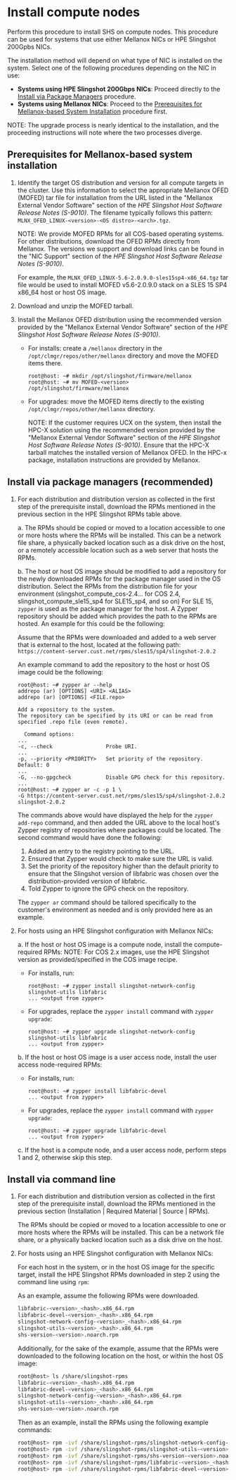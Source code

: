 
# Install compute nodes

Perform this procedure to install SHS on compute nodes. This procedure can be used for systems that use either Mellanox NICs or HPE Slingshot 200Gpbs NICs.

The installation method will depend on what type of NIC is installed on the system.
Select one of the following procedures depending on the NIC in use:

- **Systems using HPE Slingshot 200Gbps NICs**: Proceed directly to the [Install via Package Managers](install_or_upgrade_compute_nodes.md#install-via-package-managers-recommended) procedure.
- **Systems using Mellanox NICs**: Proceed to the [Prerequisites for Mellanox-based System Installation](install_or_upgrade_compute_nodes.md#prerequisites-for-mellanox-based-system-installation) procedure first.

NOTE: The upgrade process is nearly identical to the installation, and the proceeding instructions will note where the two processes diverge.

## Prerequisites for Mellanox-based system installation

1. Identify the target OS distribution and version for all compute targets in the cluster. Use this information to select the appropriate Mellanox OFED (MOFED) tar file for installation from the URL listed in the "Mellanox External Vendor Software" section of the _HPE Slingshot Host Software Release Notes (S-9010)_. The filename typically follows this pattern: `MLNX_OFED_LINUX-<version>-<OS distro>-<arch>.tgz`.

   NOTE: We provide MOFED RPMs for all COS-based operating systems. For other distributions, download the OFED RPMs directly from Mellanox. The versions we support and download links can be found in the "NIC Support" section of the _HPE Slingshot Host Software Release Notes (S-9010)_.

   For example, the `MLNX_OFED_LINUX-5.6-2.0.9.0-sles15sp4-x86_64.tgz` tar file would be used to install MOFED v5.6-2.0.9.0 stack on a SLES 15 SP4 x86_64 host or host OS image.

2. Download and unzip the MOFED tarball.

3. Install the Mellanox OFED distribution using the recommended version provided by the "Mellanox External Vendor Software" section of the _HPE Slingshot Host Software Release Notes (S-9010)_.

   - For installs: create a `/mellanox` directory in the `/opt/clmgr/repos/other/mellanox` directory and move the MOFED items there.

     ```screen
     root@host: ~# mkdir /opt/slingshot/firmware/mellanox
     root@host: ~# mv MOFED-<version> /opt/slingshot/firmware/mellanox
     ```

   - For upgrades: move the MOFED items directly to the existing `/opt/clmgr/repos/other/mellanox` directory.

      NOTE: If the customer requires UCX on the system, then install the HPC-X solution using the recommended version provided by the "Mellanox External Vendor Software" section of the _HPE Slingshot Host Software Release Notes (S-9010)_. Ensure that the HPC-X tarball matches the installed version of Mellanox OFED. In the HPC-x package, installation instructions are provided by Mellanox.

## Install via package managers (recommended)

1. For each distribution and distribution version as collected in the first step of the prerequisite install, download the RPMs mentioned in the previous section in the HPE Slingshot RPMs table above.

   a. The RPMs should be copied or moved to a location accessible to one or more hosts where the RPMs will be installed. This can be a network file share, a physically backed location such as a disk drive on the host, or a remotely accessible location such as a web server that hosts the RPMs.

   b. The host or host OS image should be modified to add a repository for the newly downloaded RPMs for the package manager used in the OS distribution. Select the RPMs from the distribution file for your environment (slingshot_compute_cos-2.4... for COS 2.4, slingshot_compute_sle15_sp4 for SLE15_sp4, and so on)
   For SLE 15, `zypper` is used as the package manager for the host. A Zypper repository should be added which provides the path to the RPMs are hosted. An example for this could be the following:

   Assume that the RPMs were downloaded and added to a web server that is external to the host,
   located at the following path: `https://content-server.cust.net/rpms/sles15/sp4/slingshot-2.0.2`

   An example command to add the repository to the host or host OS image could be the following:

   ```screen
   root@host: ~# zypper ar --help
   addrepo (ar) [OPTIONS] <URI> <ALIAS>
   addrepo (ar) [OPTIONS] <FILE.repo>

   Add a repository to the system.
   The repository can be specified by its URI or can be read from specified .repo file (even remote).

     Command options:
   ...
   -c, --check                 Probe URI.
   ...
   -p, --priority <PRIORITY>   Set priority of the repository. Default: 0
   ...
   -G, --no-gpgcheck           Disable GPG check for this repository.
   ...
   root@host: ~# zypper ar -c -p 1 \
   -G https://content-server.cust.net/rpms/sles15/sp4/slingshot-2.0.2 slingshot-2.0.2
   ```

   The commands above would have displayed the help for the `zypper add-repo`
   command, and then added the URL above to the local host's Zypper registry
   of repositories where packages could be located. The second command would have
   done the following:

   1. Added an entry to the registry pointing to the URL.
   2. Ensured that Zypper would check to make sure the URL is valid.
   3. Set the priority of the repository higher than the default priority to ensure that the Slingshot version of libfabric was chosen over the distribution-provided version of libfabric.
   4. Told Zypper to ignore the GPG check on the repository.

   The `zypper ar` command should be tailored specifically to the customer's environment as needed and is only provided here as an example.

2. For hosts using an HPE Slingshot configuration with Mellanox NICs:

   a. If the host or host OS image is a compute node, install the compute-required RPMs:
   NOTE: For COS 2.x images, use the HPE Slingshot version as provided/specified in the COS image recipe.

    - For installs, run:

      ```screen
      root@host: ~# zypper install slingshot-network-config slingshot-utils libfabric
      ... <output from zypper>
      ```

    - For upgrades, replace the `zypper install` command with `zypper upgrade`:

      ```screen
      root@host: ~# zypper upgrade slingshot-network-config slingshot-utils libfabric
      ... <output from zypper>
      ```

   b. If the host or host OS image is a user access node, install the user access node-required RPMs:

     - For installs, run:

       ```screen
       root@host: ~# zypper install libfabric-devel
       ... <output from zypper>
       ```

     - For upgrades, replace the `zypper install` command with `zypper upgrade`:

       ```screen
       root@host: ~# zypper upgrade libfabric-devel
       ... <output from zypper>
       ```

   c. If the host is a compute node, and a user access node, perform steps 1 and 2, otherwise skip this step.

## Install via command line

1. For each distribution and distribution version as collected in the first step of the prerequisite install, download the RPMs mentioned in the previous section (Installation | Required Material | Source | RPMs).

   The RPMs should be copied or moved to a location accessible to one or more hosts where the RPMs will be installed. This can be a network file share, or a physically backed location such as a disk drive on the host.

2. For hosts using an HPE Slingshot configuration with Mellanox NICs:

   For each host in the system, or in the host OS image for the specific target, install the HPE Slingshot RPMs downloaded in step 2 using the command line using `rpm`:

   As an example, assume the following RPMs were downloaded.

   ```bash
   libfabric-<version>_<hash>.x86_64.rpm
   libfabric-devel-<version>_<hash>.x86_64.rpm
   slingshot-network-config-<version>_<hash>.x86_64.rpm
   slingshot-utils-<version>_<hash>.x86_64.rpm
   shs-version-<version>.noarch.rpm
   ```

   Additionally, for the sake of the example, assume that the RPMs were downloaded to the following location on the host, or within the host OS image:

   ```bash
   root@host> ls /share/slingshot-rpms
   libfabric-<version>_<hash>.x86_64.rpm
   libfabric-devel-<version>_<hash>.x86_64.rpm
   slingshot-network-config-<version>_<hash>.x86_64.rpm
   slingshot-utils-<version>_<hash>.x86_64.rpm
   shs-version-<version>.noarch.rpm
   ```

   Then as an example, install the RPMs using the following example commands:

   ```bash
   root@host> rpm -ivf /share/slingshot-rpms/slingshot-network-config-<version>_<hash>.x86_64.rpm
   root@host> rpm -ivf /share/slingshot-rpms/slingshot-utils-<version>_<hash>.x86_64.rpm
   root@host> rpm -ivf /share/slingshot-rpms/shs-version-<version>.noarch.rpm
   root@host> rpm -ivf /share/slingshot-rpms/libfabric-<version>_<hash>.x86_64.rpm
   root@host> rpm -ivf /share/slingshot-rpms/libfabric-devel-<version>_<hash>.x86_64.rpm
   ```
